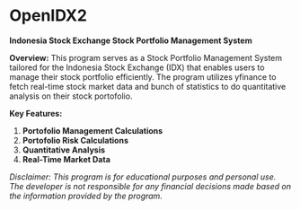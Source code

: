 # OpenIDX2

**Indonesia Stock Exchange Stock Portfolio Management System**

**Overview:**
This program serves as a Stock Portfolio Management System tailored for the Indonesia Stock Exchange (IDX) that enables users to manage their stock portfolio efficiently. The program utilizes yfinance to fetch real-time stock market data and bunch of statistics to do quantitative analysis on their stock portofolio.

**Key Features:**

1. **Portofolio Management Calculations**
2. **Portofolio Risk Calculations**
3. **Quantitative Analysis**
4. **Real-Time Market Data**

*Disclaimer: This program is for educational purposes and personal use. The developer is not responsible for any financial decisions made based on the information provided by the program.*
